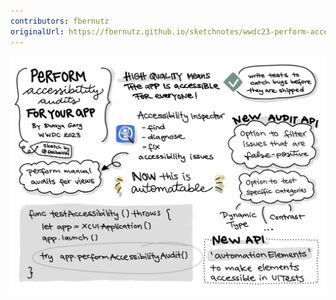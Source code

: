 ```yaml
---
contributors: fbernutz
originalUrl: https://fbernutz.github.io/sketchnotes/wwdc23-perform-accessibility-audits/
---
```


![Sketchnote of WWDC 2023 talk about how to perform accessibility audits for your app][sketchnote]

[sketchnote]: ../../../images/notes/wwdc23/10035/sketchnote.jpg
